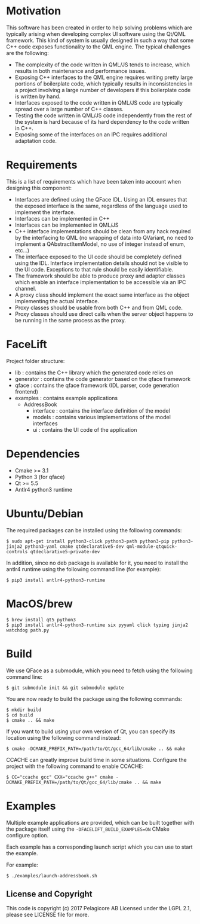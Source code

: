 # Motivation

This software has been created in order to help solving problems which are typically arising when developing complex UI software using the Qt/QML framework. This kind of system is usually designed in such a way that some C++ code exposes functionality to the QML engine. The typical challenges are the following:
 - The complexity of the code written in QML/JS tends to increase, which results in both maintenance and performance issues.
 - Exposing C++ interfaces to the QML engine requires writing pretty large portions of boilerplate code, which typically results in inconsistencies in a project involving a large number of developers if this boilerplate code is written by hand.
 - Interfaces exposed to the code written in QML/JS code are typically spread over a large number of C++ classes.
 - Testing the code written in QML/JS code independently from the rest of the system is hard because of its hard dependency to the code written in C++.
 - Exposing some of the interfaces on an IPC requires additional adaptation code.

# Requirements

This is a list of requirements which have been taken into account when designing this component:
 - Interfaces are defined using the QFace IDL. Using an IDL ensures that the exposed interface is the same, regardless of the language used to implement the interface.
 - Interfaces can be implemented in C++
 - Interfaces can be implemented in QML/JS
 - C++ interface implementations should be clean from any hack required by the interfacing to QML (no wrapping of data into QVariant, no need to implement a QAbstractItemModel, no use of integer instead of enum, etc...)
 - The interface exposed to the UI code should be completely defined using the IDL. Interface implementation details should not be visible to the UI code. Exceptions to that rule should be easily identifiable.
 - The framework should be able to produce proxy and adapter classes which enable an interface implementation to be accessible via an IPC channel.
 - A proxy class should implement the exact same interface as the object implementing the actual interface.
 - Proxy classes should be usable from both C++ and from QML code.
 - Proxy classes should use direct calls when the server object happens to be running in the same process as the proxy.

# FaceLift

Project folder structure:
 - lib : contains the C++ library which the generated code relies on
 - generator : contains the code generator based on the qface framework
 - qface : contains the qface framework (IDL parser, code generation frontend)
 - examples : contains example applications
     - AddressBook
         - interface : contains the interface definition of the model
         - models : contains various implementations of the model interfaces
         - ui : contains the UI code of the application

# Dependencies

* Cmake >= 3.1
* Python 3 (for qface)
* Qt >= 5.5
* Antlr4 python3 runtime

# Ubuntu/Debian
The required packages can be installed using the following commands:
```
$ sudo apt-get install python3-click python3-path python3-pip python3-jinja2 python3-yaml cmake qtdeclarative5-dev qml-module-qtquick-controls qtdeclarative5-private-dev
```

In addition, since no deb package is available for it, you need to install the antlr4 runtime using the following command line (for example):
```
$ pip3 install antlr4-python3-runtime
```

# MacOS/brew
```
$ brew install qt5 python3
$ pip3 install antlr4-python3-runtime six pyyaml click typing jinja2 watchdog path.py
```

# Build

We use QFace as a submodule, which you need to fetch using the following command line:
```
$ git submodule init && git submodule update
```

You are now ready to build the package using the following commands:
```
$ mkdir build
$ cd build
$ cmake .. && make
```

If you want to build using your own version of Qt, you can specify its location using the following command instead:
```
$ cmake -DCMAKE_PREFIX_PATH=/path/to/Qt/gcc_64/lib/cmake .. && make
```

CCACHE can greatly improve build time in some situations. Configure the project with the following command to enable CCACHE:
```
$ CC="ccache gcc" CXX="ccache g++" cmake -DCMAKE_PREFIX_PATH=/path/to/Qt/gcc_64/lib/cmake .. && make
```

# Examples

Multiple example applications are provided, which can be built together with the package itself using the `-DFACELIFT_BUILD_EXAMPLES=ON` CMake configure option.

Each example has a corresponding launch script which you can use to start the example.

For example:
```
$ ./examples/launch-addressbook.sh
```

## License and Copyright

This code is copyright (c) 2017 Pelagicore AB
Licensed under the LGPL 2.1, please see LICENSE file for more.
